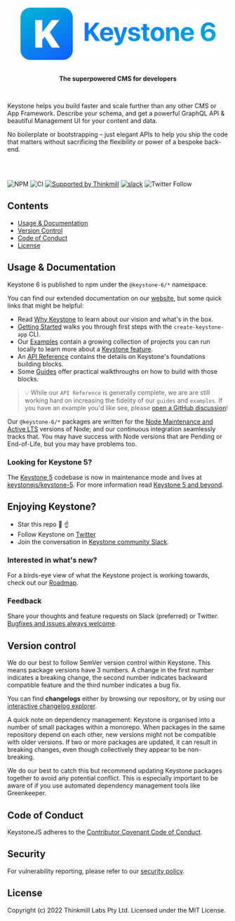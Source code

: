 <br>
<div align="center">
  <img src="assets/readme-header.png" width="445">
  <br><br>
  <p><b>The superpowered CMS for developers</b></p>
</div>

<br>
<p>Keystone helps you build faster and scale further than any other CMS or App Framework. Describe your schema, and get a powerful GraphQL API & beautiful Management UI for your content and data.</p>
<p>No boilerplate or bootstrapping – just elegant APIs to help you ship the code that matters without sacrificing the flexibility or power of a bespoke back-end.
</p>
<br><br>

![NPM](https://img.shields.io/npm/l/keystone)
![CI](https://github.com/keystonejs/keystone/workflows/CI/badge.svg)
[![Supported by Thinkmill](https://thinkmill.github.io/badge/heart.svg)](http://thinkmill.com.au/?utm_source=github&utm_medium=badge&utm_campaign=keystone)
[![slack](https://img.shields.io/badge/chat-on%20slack-blue.svg)](https://community.keystonejs.com/)
![Twitter Follow](https://img.shields.io/twitter/follow/KeystoneJS?color=Blue&label=Follow%20KeystoneJS&logo=Twitter&logoColor=Blue&style=social)

## Contents

- [Usage & Documentation](#documentation)
- [Version Control](#version-control)
- [Code of Conduct](#code-of-conduct)
- [License](#license)

## Usage & Documentation

Keystone 6 is published to npm under the `@keystone-6/*` namespace.

You can find our extended documentation on our [website](https://keystonejs.com/docs), but some quick links that might be helpful:

- Read [Why Keystone](https://keystonejs.com/why-keystone) to learn about our vision and what's in the box.
- [Getting Started](https://keystonejs.com/docs/walkthroughs/getting-started-with-create-keystone-app) walks you through first steps with the `create-keystone-app` CLI.
- Our [Examples](./examples) contain a growing collection of projects you can run locally to learn more about a [Keystone feature](https://keystonejs.com/why-keystone#features).
- An [API Reference](https://keystonejs.com/docs/apis) contains the details on Keystone's foundations building blocks.
- Some [Guides](https://keystonejs.com/docs/guides) offer practical walkthroughs on how to build with those blocks.

> 💡 While our `API Reference` is generally complete, we are are still working hard on increasing the fidelity of our `guides` and `examples`. If you have an example you'd like see, please [open a GitHub discussion](https://github.com/keystonejs/keystone/discussions/new)!

Our `@keystone-6/*` packages are written for the [Node Maintenance and Active LTS](https://github.com/nodejs/Release) versions of Node; and our continuous integration seamlessly tracks that.
You may have success with Node versions that are Pending or End-of-Life, but you may have problems too.

### Looking for Keystone 5?

The [Keystone 5](https://github.com/keystonejs/keystone-5) codebase is now in maintenance mode and lives at [keystonejs/keystone-5](https://github.com/keystonejs/keystone-5). For more information read [Keystone 5 and beyond](https://github.com/keystonejs/keystone-5/issues/21).

## Enjoying Keystone?

- Star this repo 🌟 ☝️
- Follow Keystone on [Twitter](https://twitter.com/KeystoneJS)
- Join the conversation in [Keystone community Slack](http://community.keystonejs.com/).

### Interested in what's new?

For a birds-eye view of what the Keystone project is working towards, check out our [Roadmap](https://keystonejs.com/updates/roadmap).

### Feedback

Share your thoughts and feature requests on Slack (preferred) or Twitter. [Bugfixes and issues always welcome](https://github.com/keystonejs/keystone/issues/new/choose).

## Version control

We do our best to follow SemVer version control within Keystone. This means package versions have 3 numbers. A change in the first number indicates a breaking change, the second number indicates backward compatible feature and the third number indicates a bug fix.

You can find **changelogs** either by browsing our repository, or by using our [interactive changelog explorer](https://changelogs.xyz/@keystonejs/keystone).

A quick note on dependency management: Keystone is organised into a number of small packages within a monorepo. When packages in the same repository depend on each other, new versions might not be compatible with older versions. If two or more packages are updated, it can result in breaking changes, even though collectively they appear to be non-breaking.

We do our best to catch this but recommend updating Keystone packages together to avoid any potential conflict. This is especially important to be aware of if you use automated dependency management tools like Greenkeeper.

## Code of Conduct

KeystoneJS adheres to the [Contributor Covenant Code of Conduct](/CODE-OF-CONDUCT.md).

## Security

For vulnerability reporting, please refer to our [security policy](/SECURITY.md).

## License

Copyright (c) 2022 Thinkmill Labs Pty Ltd. Licensed under the MIT License.

